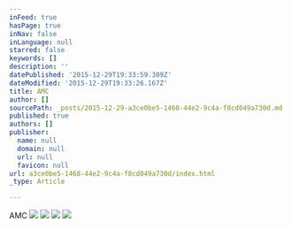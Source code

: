 ```yaml
---
inFeed: true
hasPage: true
inNav: false
inLanguage: null
starred: false
keywords: []
description: ''
datePublished: '2015-12-29T19:33:59.309Z'
dateModified: '2015-12-29T19:33:26.167Z'
title: AMC
author: []
sourcePath: _posts/2015-12-29-a3ce0be5-1468-44e2-9c4a-f8cd049a730d.md
published: true
authors: []
publisher:
  name: null
  domain: null
  url: null
  favicon: null
url: a3ce0be5-1468-44e2-9c4a-f8cd049a730d/index.html
_type: Article

---
```

AMC
![](https://the-grid-user-content.s3-us-west-2.amazonaws.com/1600b52b-c515-4207-9df7-1387b0a75ffc.gif)
![](https://the-grid-user-content.s3-us-west-2.amazonaws.com/9046937b-6e3f-4b0b-8d2f-28025cfa2fbe.gif)
![](https://the-grid-user-content.s3-us-west-2.amazonaws.com/3e81b067-4215-4ae8-bf70-03f8fd1975ea.gif)
![](https://the-grid-user-content.s3-us-west-2.amazonaws.com/ff3043b9-f355-4534-81c9-a6e01aeecad2.gif)